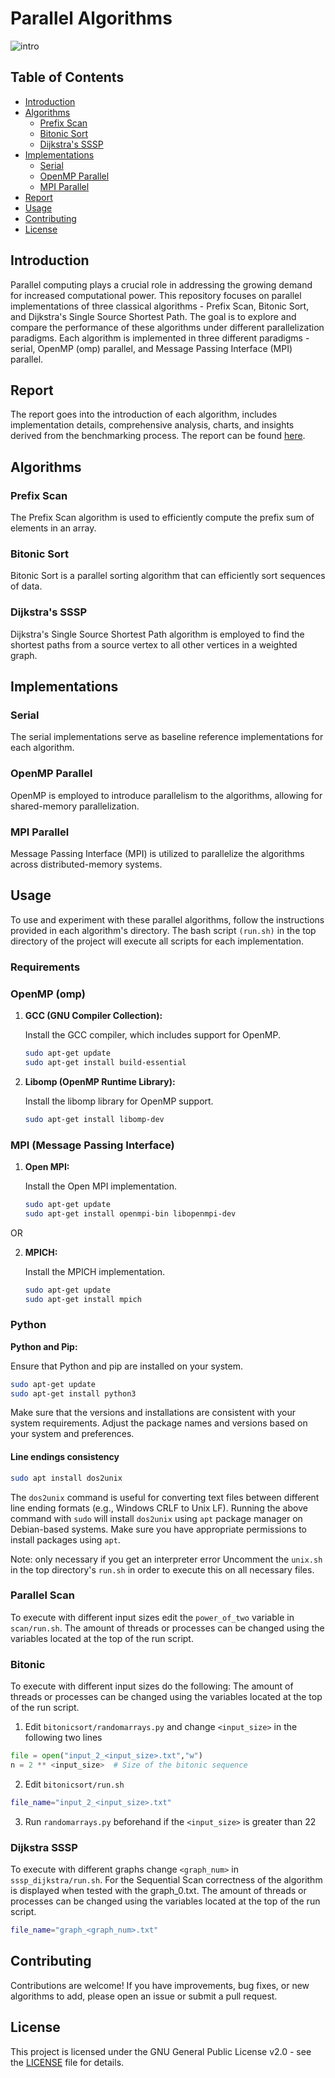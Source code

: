 # Parallel Algorithms 

![intro](https://github.com/SahilDinanath/parallel_algorithms/assets/46680594/4a304160-de69-4ca4-87b3-0db015f6acfe)

## Table of Contents
- [Introduction](#introduction)
- [Algorithms](#algorithms)
  - [Prefix Scan](#prefix-scan)
  - [Bitonic Sort](#bitonic-sort)
  - [Dijkstra's SSSP](#dijkstras-sssp)
- [Implementations](#implementations)
  - [Serial](#serial)
  - [OpenMP Parallel](#openmp-parallel)
  - [MPI Parallel](#mpi-parallel)
- [Report](#report)
- [Usage](#usage)
- [Contributing](#contributing)
- [License](#license)

## Introduction

Parallel computing plays a crucial role in addressing the growing demand for increased computational power. This repository focuses on parallel implementations of three classical algorithms - Prefix Scan, Bitonic Sort, and Dijkstra's Single Source Shortest Path. The goal is to explore and compare the performance of these algorithms under different parallelization paradigms. Each algorithm is implemented in three different paradigms - serial, OpenMP (omp) parallel, and Message Passing Interface (MPI) parallel. 

## Report
The report goes into the introduction of each algorithm, includes implementation details, comprehensive analysis, charts, and insights derived from the benchmarking process. The report can be found [here](report/report.pdf). 

## Algorithms

### Prefix Scan

The Prefix Scan algorithm is used to efficiently compute the prefix sum of elements in an array.

### Bitonic Sort

Bitonic Sort is a parallel sorting algorithm that can efficiently sort sequences of data.

### Dijkstra's SSSP

Dijkstra's Single Source Shortest Path algorithm is employed to find the shortest paths from a source vertex to all other vertices in a weighted graph.

## Implementations

### Serial

The serial implementations serve as baseline reference implementations for each algorithm.

### OpenMP Parallel

OpenMP is employed to introduce parallelism to the algorithms, allowing for shared-memory parallelization.

### MPI Parallel

Message Passing Interface (MPI) is utilized to parallelize the algorithms across distributed-memory systems.


## Usage

To use and experiment with these parallel algorithms, follow the instructions provided in each algorithm's directory. The bash script `(run.sh)` in the top directory of the project will execute all scripts for each implementation.

### Requirements
### OpenMP (omp)

1. **GCC (GNU Compiler Collection):**
   
   Install the GCC compiler, which includes support for OpenMP.

   ```bash
   sudo apt-get update
   sudo apt-get install build-essential
   ```

2. **Libomp (OpenMP Runtime Library):**

   Install the libomp library for OpenMP support.

   ```bash
   sudo apt-get install libomp-dev
   ```

### MPI (Message Passing Interface)

1. **Open MPI:**

   Install the Open MPI implementation.

   ```bash
   sudo apt-get update
   sudo apt-get install openmpi-bin libopenmpi-dev
   ```
OR

2. **MPICH:**

   Install the MPICH implementation.

   ```bash
   sudo apt-get update
   sudo apt-get install mpich
   ```

### Python

 **Python and Pip:**

   Ensure that Python and pip are installed on your system.

   ```bash
   sudo apt-get update
   sudo apt-get install python3
   ```

Make sure that the versions and installations are consistent with your system requirements. Adjust the package names and versions based on your system and preferences.

#### Line endings consistency
```bash
sudo apt install dos2unix
```
The `dos2unix` command is useful for converting text files between different line ending formats (e.g., Windows CRLF to Unix LF). Running the above command with `sudo` will install `dos2unix` using `apt` package manager on Debian-based systems. Make sure you have appropriate permissions to install packages using `apt`.

Note: only necessary if you get an interpreter error
Uncomment the `unix.sh` in the top directory's `run.sh` in order to execute this on all necessary files.

### Parallel Scan
To execute with different input sizes edit the `power_of_two` variable in `scan/run.sh`.
The amount of threads or processes can be changed using the variables located at the top of the run script. 
### Bitonic
To execute with different input sizes do the following:
The amount of threads or processes can be changed using the variables located at the top of the run script. 
1. Edit `bitonicsort/randomarrays.py` and change `<input_size>` in the following two lines
```py
file = open("input_2_<input_size>.txt","w")
n = 2 ** <input_size>  # Size of the bitonic sequence
```
2. Edit `bitonicsort/run.sh` 
```bash
file_name="input_2_<input_size>.txt"
```
3. Run `randomarrays.py` beforehand if the `<input_size>` is greater than 22
### Dijkstra SSSP
To execute with different graphs change `<graph_num>` in ``sssp_dijkstra/run.sh``.
For the Sequential Scan correctness of the algorithm is displayed when tested with the graph_0.txt.
The amount of threads or processes can be changed using the variables located at the top of the run script. 
```bash
file_name="graph_<graph_num>.txt"
```

## Contributing

Contributions are welcome! If you have improvements, bug fixes, or new algorithms to add, please open an issue or submit a pull request.

## License

This project is licensed under the GNU General Public License v2.0 - see the [LICENSE](LICENSE) file for details.
